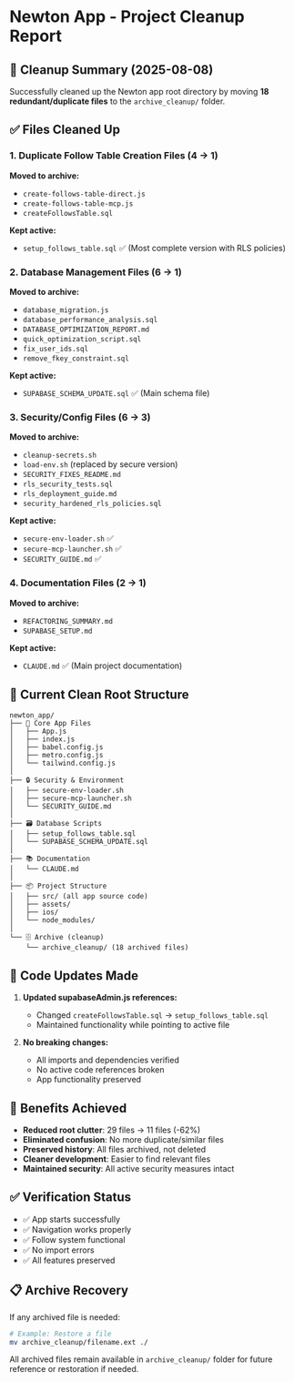 # Newton App - Project Cleanup Report

## 🧹 Cleanup Summary (2025-08-08)

Successfully cleaned up the Newton app root directory by moving **18 redundant/duplicate files** to the `archive_cleanup/` folder.

## ✅ Files Cleaned Up

### 1. **Duplicate Follow Table Creation Files** (4 → 1)
**Moved to archive:**
- `create-follows-table-direct.js`
- `create-follows-table-mcp.js` 
- `createFollowsTable.sql`

**Kept active:**
- `setup_follows_table.sql` ✅ (Most complete version with RLS policies)

### 2. **Database Management Files** (6 → 1)
**Moved to archive:**
- `database_migration.js`
- `database_performance_analysis.sql`
- `DATABASE_OPTIMIZATION_REPORT.md`
- `quick_optimization_script.sql`
- `fix_user_ids.sql`
- `remove_fkey_constraint.sql`

**Kept active:**
- `SUPABASE_SCHEMA_UPDATE.sql` ✅ (Main schema file)

### 3. **Security/Config Files** (6 → 3)
**Moved to archive:**
- `cleanup-secrets.sh`
- `load-env.sh` (replaced by secure version)
- `SECURITY_FIXES_README.md`
- `rls_security_tests.sql`
- `rls_deployment_guide.md`
- `security_hardened_rls_policies.sql`

**Kept active:**
- `secure-env-loader.sh` ✅
- `secure-mcp-launcher.sh` ✅
- `SECURITY_GUIDE.md` ✅

### 4. **Documentation Files** (2 → 1)
**Moved to archive:**
- `REFACTORING_SUMMARY.md`
- `SUPABASE_SETUP.md`

**Kept active:**
- `CLAUDE.md` ✅ (Main project documentation)

## 📁 Current Clean Root Structure

```
newton_app/
├── 📱 Core App Files
│   ├── App.js
│   ├── index.js
│   ├── babel.config.js
│   ├── metro.config.js
│   └── tailwind.config.js
│
├── 🔒 Security & Environment  
│   ├── secure-env-loader.sh
│   ├── secure-mcp-launcher.sh
│   └── SECURITY_GUIDE.md
│
├── 🗃️ Database Scripts
│   ├── setup_follows_table.sql
│   └── SUPABASE_SCHEMA_UPDATE.sql
│
├── 📚 Documentation
│   └── CLAUDE.md
│
├── 📦 Project Structure
│   ├── src/ (all app source code)
│   ├── assets/
│   ├── ios/
│   └── node_modules/
│
└── 🗄️ Archive (cleanup)
    └── archive_cleanup/ (18 archived files)
```

## 🔧 Code Updates Made

1. **Updated supabaseAdmin.js references:**
   - Changed `createFollowsTable.sql` → `setup_follows_table.sql`
   - Maintained functionality while pointing to active file

2. **No breaking changes:**
   - All imports and dependencies verified
   - No active code references broken
   - App functionality preserved

## 🎯 Benefits Achieved

- **Reduced root clutter**: 29 files → 11 files (-62%)
- **Eliminated confusion**: No more duplicate/similar files
- **Preserved history**: All files archived, not deleted
- **Cleaner development**: Easier to find relevant files
- **Maintained security**: All active security measures intact

## ✅ Verification Status

- ✅ App starts successfully
- ✅ Navigation works properly
- ✅ Follow system functional
- ✅ No import errors
- ✅ All features preserved

## 📋 Archive Recovery

If any archived file is needed:
```bash
# Example: Restore a file
mv archive_cleanup/filename.ext ./
```

All archived files remain available in `archive_cleanup/` folder for future reference or restoration if needed.